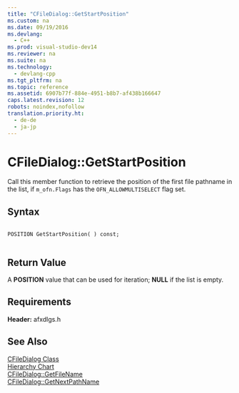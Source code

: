 ```yaml
---
title: "CFileDialog::GetStartPosition"
ms.custom: na
ms.date: 09/19/2016
ms.devlang: 
  - C++
ms.prod: visual-studio-dev14
ms.reviewer: na
ms.suite: na
ms.technology: 
  - devlang-cpp
ms.tgt_pltfrm: na
ms.topic: reference
ms.assetid: 6907b77f-884e-4951-b8b7-af438b166647
caps.latest.revision: 12
robots: noindex,nofollow
translation.priority.ht: 
  - de-de
  - ja-jp
---
```

# CFileDialog::GetStartPosition
Call this member function to retrieve the position of the first file pathname in the list, if `m_ofn.Flags` has the `OFN_ALLOWMULTISELECT` flag set.  
  
## Syntax  
  
```  
  
POSITION GetStartPosition( ) const;  
  
```  
  
## Return Value  
 A **POSITION** value that can be used for iteration; **NULL** if the list is empty.  
  
## Requirements  
 **Header:** afxdlgs.h  
  
## See Also  
 [CFileDialog Class](../vs140/CFileDialog-Class.md)   
 [Hierarchy Chart](../vs140/Hierarchy-Chart.md)   
 [CFileDialog::GetFileName](../vs140/CFileDialog--GetFileName.md)   
 [CFileDialog::GetNextPathName](../vs140/CFileDialog--GetNextPathName.md)